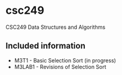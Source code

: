 # csc249
CSC249 Data Structures and Algorithms

## Included information 
- M3T1 - Basic Selection Sort (in progress)
- M3LAB1 - Revisions of Selection Sort

